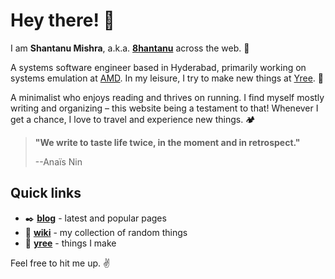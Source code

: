 # Hey there! 👋

I am **Shantanu Mishra**, a.k.a. **[8hantanu](wiki/self/about#8hantanu)** across the web. 🌻

A systems software engineer based in Hyderabad, primarily working on systems emulation at [AMD](https://www.amd.com).
In my leisure, I try to make new things at [Yree](https://yree.io). 🌳

A minimalist who enjoys reading and thrives on running.
I find myself mostly writing and organizing – this website being a testament to that!
Whenever I get a chance, I love to travel and experience new things. 🏕️

> **"We write to taste life twice, in the moment and in retrospect."**
>
> --Anaïs Nin

## Quick links
- ✒️ **[blog](blog)** - latest and popular pages
- 📖 **[wiki](wiki)** - my collection of random things
- 🌱 **[yree](https://yree.io)** - things I make

Feel free to hit me up. ✌️
